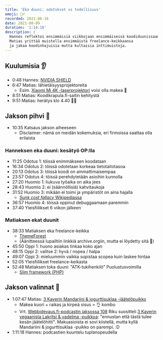 ```yaml
---
title: 'Eka duuni: odotukset vs todellisuus'
emoji: 👷‍♂️
recorded: 2021-06-16
date: 2021-08-09
duration: '1:14:16'
description: |
  Hannes reflektoi ensimmäisiä viikkojaan ensimmäisessä koodiduunissaan.
  Matias yrittää muistella ensimmäistä freelance-keikkaansa
  ja jakaa koodinhajuisia mutta kultaisia inttimuistoja.
---
```


## Kuulumisia 👂

- 0:48 Hannes: [NVIDIA SHIELD][nvidia-shield]
- 6:47 Matias: lähietäisyysprojektoreita
  - Esim. [Xiaomi Mi 4K -laserprojektori][xiaomi-laser] voisi olla makea 🤤
- 8:51 Matias: Koodikrapula.fi-saitin kehitystä
- 9:51 Matias: herätys klo 4.40 🐛🦅

## Jakson pihvi 🥩

- 10:35 Katsaus jakson aiheeseen
  - Disclaimer: nämä on meidän kokemuksia, eri firmoissa saattaa olla erilaista

### Hanneksen eka duuni: kesätyö OP:lla

- 11:25 Odotus 1: töissä enimmäkseen koodataan
- 16:34 Odotus 2: töissä odotetaan korkeaa tietotaitotasoa
- 20:13 Odotus 3: töissä koodi on ammattimaisempaa
- 23:57 Odotus 4: töissä perehdytetään asioihin kunnolla
- 27:20 Huomio 1: liukuva työaika on aika jees
- 28:43 Huomio 2: ei (säännöllisiä) kahvitaukoja
- 31:52 Huomio 3: mikään ei toimi ja ympäristöt on aina hajalla
  - [<em lang="en">Sunk cost fallacy</em> Wikipediassa][sunk-cost-fallacy]
- 36:57 Huomio 4: töissä oppinut debuggaamaan paremmin
- 37:40 Yleisfiilikset 6 viikon jälkeen

### Matiaksen ekat duunit

- 38:33 Matiaksen eka freelance-keikka
  - [ThemeForest][themeforest]
  - (Äänitteessä lupailtiin linkkiä archive.orgiin, mutta ei löydetty sitä 🤞)
- 45:50 Oppi 1: huono asiakas tinkaa koko ajan
- 48:15 Oppi 2: valitse 2: hyvä / nopea / halpa
- 49:07 Oppi 3: mieluummin vaikka supistaa scopea kuin laskee hintaa
- 52:05 Yleisfiilikset freelance-keikasta
- 52:48 Matiaksen toka duuni: "ATK-tukihenkilö" Puolustusvoimilla
  - [Slim framework (PHP)][slim-framework]

## Jakson valinnat 🍱

- 1:07:47 Matias: [3 Kaverin Mandariini & jogurttisuklaa -jäätelöpuikko][3-kaveria-mandariini-jogurttisuklaa]
  - Makea kuori + raikas ja kirpeä sisus = 👌 kombo
  - Vrt. [Webbidevaus.fi-podcastin jaksossa 108][wd.fi-108]
    Riku suositteli [3 Kaverin vegaanista Lakritsi & vadelma -puikkoa][3-kaveria-lakritsi-vadelma]:
    "ennustan että tästä tulee kesän jäätelöhitti".
    Makuasioista ei sovi kiistellä,
    mutta kyllä Mandariini & jogurttisuklaa -puikko on parempi. :D
- 1:11:18 Hannes: podcastien kuuntelu tuplanopeudella

[3-kaveria-lakritsi-vadelma]: https://www.3friends.com/fi/product/lakritsi-vadelma-puikko
[3-kaveria-mandariini-jogurttisuklaa]: https://www.3friends.com/fi/product/mandariini-jogurttisuklaa-puikko
[nvidia-shield]: https://www.nvidia.com/en-us/shield/
[slim-framework]: https://www.slimframework.com/
[sunk-cost-fallacy]: https://en.wikipedia.org/wiki/Sunk_cost#Fallacy_effect
[themeforest]: https://themeforest.net/
[wd.fi-108]: https://webbidevaus.fi/108
[xiaomi-laser]: https://www.mi.com/global/mi-laser-projector-4k/
